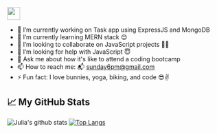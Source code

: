 <img src="https://raw.githubusercontent.com/chandrikadeb7/chandrikadeb7/master/readme.gif" width="30px">

- 🔭 I’m currently working on Task app using ExpressJS and MongoDB
- 🌱 I’m currently learning MERN stack 😊
- 👯 I’m looking to collaborate on JavaScript projects 👯‍♀️
- 🤔 I’m looking for help with JavaScript 😇
- 💬 Ask me about how it's like to attend a coding bootcamp
- 📫 How to reach me: 📬 sunday6pm@gmail.com
- ⚡ Fun fact: I love bunnies, yoga, biking, and code 😎✌️

## 📈 My GitHub Stats

![Julia's github stats](https://github-readme-stats.vercel.app/api?username=JuliaTe&count_private=true&show_icons=true&theme=radical)
[![Top Langs](https://github-readme-stats.vercel.app/api/top-langs/?username=JuliaTe)](https://github.com/JuliaTe/github-readme-stats)
